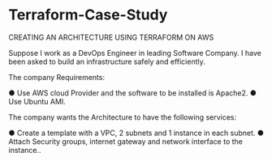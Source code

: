 # Terraform-Case-Study
CREATING AN ARCHITECTURE USING TERRAFORM ON AWS

Suppose I work as a DevOps Engineer in leading Software Company. I have been asked to build an infrastructure safely and efficiently.
  
The company Requirements:

● Use AWS cloud Provider and the software to be installed is Apache2. 
● Use Ubuntu AMI.
 
The company wants the Architecture to have the following services: 

● Create a template with a VPC, 2 subnets and 1 instance in each subnet. 
● Attach Security groups, internet gateway and network interface to the instance.. 
